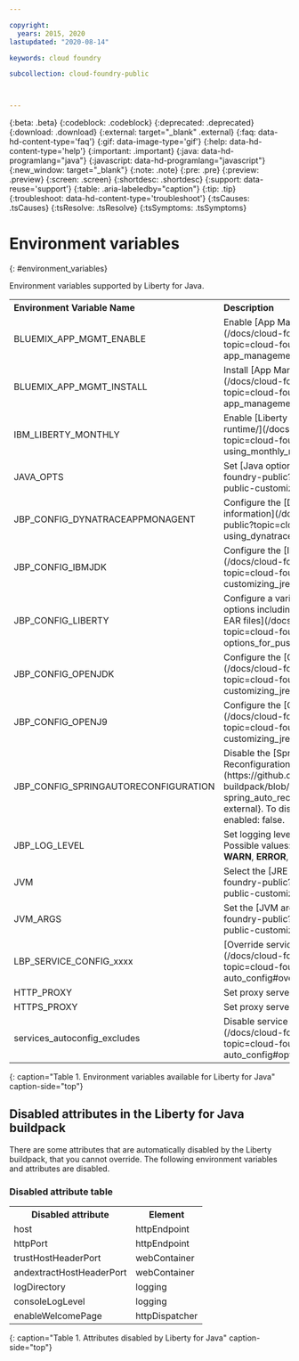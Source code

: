 ```yaml
---

copyright:
  years: 2015, 2020
lastupdated: "2020-08-14"

keywords: cloud foundry

subcollection: cloud-foundry-public



---
```



{:beta: .beta}
{:codeblock: .codeblock}
{:deprecated: .deprecated}
{:download: .download}
{:external: target="_blank" .external}
{:faq: data-hd-content-type='faq'}
{:gif: data-image-type='gif'}
{:help: data-hd-content-type='help'}
{:important: .important}
{:java: data-hd-programlang="java"}
{:javascript: data-hd-programlang="javascript"}
{:new_window: target="_blank"}
{:note: .note}
{:pre: .pre}
{:preview: .preview}
{:screen: .screen}
{:shortdesc: .shortdesc}
{:support: data-reuse='support'}
{:table: .aria-labeledby="caption"}
{:tip: .tip}
{:troubleshoot: data-hd-content-type='troubleshoot'}
{:tsCauses: .tsCauses}
{:tsResolve: .tsResolve}
{:tsSymptoms: .tsSymptoms}


# Environment variables
{: #environment_variables}

Environment variables supported by Liberty for Java.

<table>
<tr>
<th align="left">Environment Variable Name</th>
<th align="left">Description</th>
</tr>

<tr>
<td>BLUEMIX_APP_MGMT_ENABLE</td>
<td>Enable [App Management utilities](/docs/cloud-foundry-public?topic=cloud-foundry-public-app_management)</td>
</tr>

<tr>
<td>BLUEMIX_APP_MGMT_INSTALL</td>
<td>Install [App Management utilities](/docs/cloud-foundry-public?topic=cloud-foundry-public-app_management)</td>
</tr>

<tr>
<td>IBM_LIBERTY_MONTHLY</td>
<td>Enable [Liberty monthly release runtime/](/docs/cloud-foundry-public?topic=cloud-foundry-public-using_monthly_runtime)</td>
</tr>

<tr>
<td>JAVA_OPTS</td>
<td>Set [Java options](/docs/cloud-foundry-public?topic=cloud-foundry-public-customizing_jre)</td>
</tr>

<tr>
<td>JBP_CONFIG_DYNATRACEAPPMONAGENT</td>
<td>Configure the [Dynatrace agent location information](/docs/cloud-foundry-public?topic=cloud-foundry-public-using_dynatrace)</td>
</tr>

<tr>
<td>JBP_CONFIG_IBMJDK </td>
<td>Configure the [IBM JRE version](/docs/cloud-foundry-public?topic=cloud-foundry-public-customizing_jre)</td>
</tr>

<tr>
<td>JBP_CONFIG_LIBERTY</td>
<td>Configure a variety of Liberty runtime options including [features for WAR or EAR files](/docs/cloud-foundry-public?topic=cloud-foundry-public-options_for_pushing#stand_alone_apps)</td>
</tr>

<tr>
<td>JBP_CONFIG_OPENJDK</td>
<td>Configure the [OpenJDK version](/docs/cloud-foundry-public?topic=cloud-foundry-public-customizing_jre)</td>
</tr>

<tr>
<td>JBP_CONFIG_OPENJ9</td>
<td>Configure the [OpenJ9 version](/docs/cloud-foundry-public?topic=cloud-foundry-public-customizing_jre)</td>
</tr>

<tr>
<td>JBP_CONFIG_SPRINGAUTORECONFIGURATION </td>
<td>Disable the [Spring Auto-Reconfiguration framework](https://github.com/cloudfoundry/java-buildpack/blob/master/docs/framework-spring_auto_reconfiguration.md){: external}. To disable, set value to enabled: false. </td>
</tr>

<tr>
<td>JBP_LOG_LEVEL</td>
<td>Set logging level of the buildpack. Possible values: <b>DEBUG</b>, <b>INFO</b> (default), <b>WARN</b>, <b>ERROR</b>, or <b>FATAL</b></td>
</tr>

<tr>
<td>JVM</td>
<td>Select the [JRE type](/docs/cloud-foundry-public?topic=cloud-foundry-public-customizing_jre)</td>
</tr>

<tr>
<td>JVM_ARGS</td>
<td>Set the [JVM arguments](/docs/cloud-foundry-public?topic=cloud-foundry-public-customizing_jre)</td>
</tr>

<tr>
<td>LBP_SERVICE_CONFIG_xxxx</td>
<td>[Override service configuration](/docs/cloud-foundry-public?topic=cloud-foundry-public-auto_config#override_service_config)</td>
</tr>

<tr>
<td>HTTP_PROXY</td>
<td>Set proxy server information</td>
</tr>

<tr>
<td>HTTPS_PROXY</td>
<td>Set proxy server information</td>
</tr>

<tr>
<td>services_autoconfig_excludes</td>
<td>Disable service [auto-configuration.](/docs/cloud-foundry-public?topic=cloud-foundry-public-auto_config#opting_out)</td>
</tr>
</table>
{: caption="Table 1. Environment variables available for Liberty for Java" caption-side="top"}

## Disabled attributes in the Liberty for Java buildpack

There are some attributes that are automatically disabled by the Liberty buildpack, that you cannot override. The following environment variables and attributes are disabled.

### Disabled attribute table

<table>
<tr>
<th>Disabled attribute </th>
<th>Element</th>
</tr>

<tr>
<td>host</td>
<td>httpEndpoint</td>
</tr>

<tr>
<td>httpPort</td>
<td>httpEndpoint</td>
</tr>

<tr>
<td>trustHostHeaderPort</td>
<td>webContainer</td>
</tr>

<tr>
<td>andextractHostHeaderPort</td>
<td>webContainer</td>
</tr>

<tr>
<td>logDirectory</td>
<td>logging</td>
</tr>

<tr>
<td>consoleLogLevel</td>
<td>logging</td>
</tr>

<tr>
<td>enableWelcomePage</td>
<td>httpDispatcher</td>
</tr>
</table>
{: caption="Table 1. Attributes disabled by Liberty for Java" caption-side="top"}


